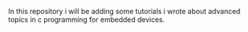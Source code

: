 In this repository i will be adding some tutorials i wrote about advanced topics in c programming for embedded devices.

